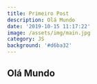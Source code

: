 ```yaml
---
title: Primeiro Post
description: Olá Mundo
date: '2019-10-15 11:17:22'
image: /assets/img/main.jpg
category: JS
background: '#d6ba32'
---
```

## Olá Mundo
